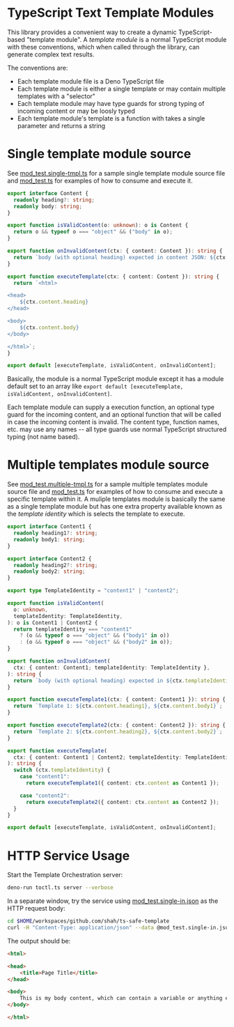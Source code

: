 # TypeScript Text Template Modules

This library provides a convenient way to create a dynamic TypeScript-based "template module". A *template module* is a normal TypeScript module with these conventions, which when called through the library, can generate complex text results.

The conventions are:

* Each template module file is a Deno TypeScript file
* Each template module is either a single template or may contain multiple templates with a "selector"
* Each template module may have type guards for strong typing of incoming content or may be loosly typed
* Each template module's template is a function with takes a single parameter and returns a string

# Single template module source

See [mod_test.single-tmpl.ts](mod_test.single-tmpl.ts) for a sample single template module source file and [mod_test.ts](mod_test.ts) for examples of how to consume and execute it. 

```typescript
export interface Content {
  readonly heading?: string;
  readonly body: string;
}

export function isValidContent(o: unknown): o is Content {
  return o && typeof o === "object" && ("body" in o);
}

export function onInvalidContent(ctx: { content: Content }): string {
  return `body (with optional heading) expected in content JSON: ${ctx.content}`;
}

export function executeTemplate(ctx: { content: Content }): string {
  return `<html>

<head>
    ${ctx.content.heading}
</head>

<body>
    ${ctx.content.body}
</body>

</html>`;
}

export default [executeTemplate, isValidContent, onInvalidContent];
```

Basically, the module is a normal TypeScript module except it has a module default set to an array like `export default [executeTemplate, isValidContent, onInvalidContent]`. 

Each template module can supply a execution function, an optional type guard for the incoming content, and an optional function that will be called in case the incoming content is invalid. The content type, function names, etc. may use any names -- all type guards use normal TypeScript structured typing (not name based).

# Multiple templates module source

See [mod_test.multiple-tmpl.ts](mod_test.multiple-tmpl.ts) for a sample multiple templates module source file and [mod_test.ts](mod_test.ts) for examples of how to consume and execute a specific template within it. A muliple templates module is basically the same as a single template module but has one extra property available known as the *template identity* which is selects the template to execute.

```typescript
export interface Content1 {
  readonly heading1?: string;
  readonly body1: string;
}

export interface Content2 {
  readonly heading2?: string;
  readonly body2: string;
}

export type TemplateIdentity = "content1" | "content2";

export function isValidContent(
  o: unknown,
  templateIdentity: TemplateIdentity,
): o is Content1 | Content2 {
  return templateIdentity === "content1"
    ? (o && typeof o === "object" && ("body1" in o))
    : (o && typeof o === "object" && ("body2" in o));
}

export function onInvalidContent(
  ctx: { content: Content1; templateIdentity: TemplateIdentity },
): string {
  return `body (with optional heading) expected in ${ctx.templateIdentity} content JSON: ${ctx.content}`;
}

export function executeTemplate1(ctx: { content: Content1 }): string {
  return `Template 1: ${ctx.content.heading1}, ${ctx.content.body1}`;
}

export function executeTemplate2(ctx: { content: Content2 }): string {
  return `Template 2: ${ctx.content.heading2}, ${ctx.content.body2}`;
}

export function executeTemplate(
  ctx: { content: Content1 | Content2; templateIdentity: TemplateIdentity },
): string {
  switch (ctx.templateIdentity) {
    case "content1":
      return executeTemplate1({ content: ctx.content as Content1 });

    case "content2":
      return executeTemplate2({ content: ctx.content as Content2 });
  }
}

export default [executeTemplate, isValidContent, onInvalidContent];
```

# HTTP Service Usage

Start the Template Orchestration server:

```bash
deno-run toctl.ts server --verbose
```

In a separate window, try the service using [mod_test.single-in.json](mod_test.single-in.json) as the HTTP request body:

```bash
cd $HOME/workspaces/github.com/shah/ts-safe-template
curl -H "Content-Type: application/json" --data @mod_test.single-in.json http://localhost:8163/transform
```

The output should be:

```html
<html>

<head>
    <title>Page Title</title>
</head>

<body>
    This is my body content, which can contain a variable or anything else that can go into a TypeScript template literal.
</body>

</html>
```